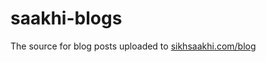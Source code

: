 # saakhi-blogs

The source for blog posts uploaded to [sikhsaakhi.com/blog](https://www.sikhsaakhi.com/blog)